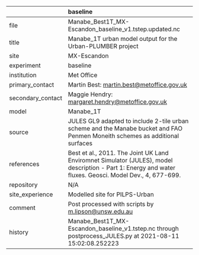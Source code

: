 |                   | baseline                                                                                                                                                |
|:------------------|:--------------------------------------------------------------------------------------------------------------------------------------------------------|
| file              | Manabe_Best1T_MX-Escandon_baseline_v1.tstep.updated.nc                                                                                                  |
| title             | Manabe_1T urban model output for the Urban-PLUMBER project                                                                                              |
| site              | MX-Escandon                                                                                                                                             |
| experiment        | baseline                                                                                                                                                |
| institution       | Met Office                                                                                                                                              |
| primary_contact   | Martin Best: martin.best@metoffice.gov.uk                                                                                                               |
| secondary_contact | Maggie Hendry: margaret.hendry@metoffice.gov.uk                                                                                                         |
| model             | Manabe_1T                                                                                                                                               |
| source            | JULES GL9 adapted to include 2-tile urban scheme and the Manabe bucket and FAO Penmen Moneith schemes as additional surfaces                            |
| references        | Best et al., 2011. The Joint UK Land Enviromnet Simulator (JULES), model description - Part 1: Energy and water fluxes. Geosci. Model Dev., 4, 677-699. |
| repository        | N/A                                                                                                                                                     |
| site_experience   | Modelled site for PILPS-Urban                                                                                                                           |
| comment           | Post processed with scripts by m.lipson@unsw.edu.au                                                                                                     |
| history           | Manabe_Best1T_MX-Escandon_baseline_v1.tstep.nc through postprocess_JULES.py at 2021-08-11 15:02:08.252223                                               |

